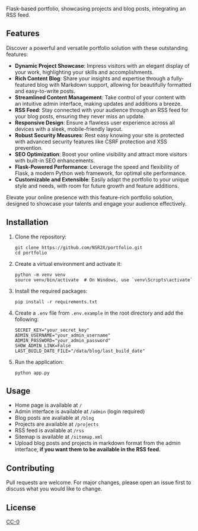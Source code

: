 Flask-based portfolio, showcasing projects and blog posts, integrating an RSS feed.

## Features

Discover a powerful and versatile portfolio solution with these outstanding features:

- **Dynamic Project Showcase**: Impress visitors with an elegant display of your work, highlighting your skills and accomplishments.
- **Rich Content Blog**: Share your insights and expertise through a fully-featured blog with Markdown support, allowing for beautifully formatted and easy-to-write posts.
- **Streamlined Content Management**: Take control of your content with an intuitive admin interface, making updates and additions a breeze.
- **RSS Feed**: Stay connected with your audience through an RSS feed for your blog posts, ensuring they never miss an update.
- **Responsive Design**: Ensure a flawless user experience across all devices with a sleek, mobile-friendly layout.
- **Robust Security Measures**: Rest easy knowing your site is protected with advanced security features like CSRF protection and XSS prevention.
- **SEO Optimization**: Boost your online visibility and attract more visitors with built-in SEO enhancements.
- **Flask-Powered Performance**: Leverage the speed and flexibility of Flask, a modern Python web framework, for optimal site performance.
- **Customizable and Extensible**: Easily adapt the portfolio to your unique style and needs, with room for future growth and feature additions.

Elevate your online presence with this feature-rich portfolio solution, designed to showcase your talents and engage your audience effectively.

## Installation

1. Clone the repository:
   ```
   git clone https://github.com/NSR2X/portfolio.git
   cd portfolio
   ```

2. Create a virtual environment and activate it:
   ```
   python -m venv venv
   source venv/bin/activate  # On Windows, use `venv\Scripts\activate`
   ```

3. Install the required packages:
   ```
   pip install -r requirements.txt
   ```

4. Create a `.env` file from `.env.example` in the root directory and add the following:
   ```
   SECRET_KEY="your_secret_key"
   ADMIN_USERNAME="your_admin_username"
   ADMIN_PASSWORD="your_admin_password"
   SHOW_ADMIN_LINK=False
   LAST_BUILD_DATE_FILE="/data/blog/last_build_date"
   ```

5. Run the application:
   ```
   python app.py
   ```

## Usage

- Home page is available at `/`
- Admin interface is available at `/admin` (login required)
- Blog posts are available at `/blog`
- Projects are available at `/projects`
- RSS feed is available at `/rss`
- Sitemap is available at `/sitemap.xml`
- Upload blog posts and projects in markdown format from the admin interface, **if you want them to be available in the RSS feed.**

## Contributing

Pull requests are welcome. For major changes, please open an issue first to discuss what you would like to change.

## License

[CC-0](https://creativecommons.org/publicdomain/zero/1.0/deed.en)